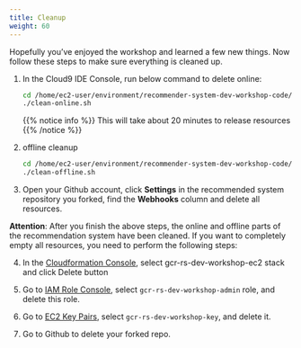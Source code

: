 ```yaml
---
title: Cleanup
weight: 60
---
```


Hopefully you’ve enjoyed the workshop and learned a few new things. Now follow these steps to make sure everything is cleaned up.

1. In the Cloud9 IDE Console, run below command to delete online:
    ```sh
    cd /home/ec2-user/environment/recommender-system-dev-workshop-code/scripts
    ./clean-online.sh
    ```
   
   {{% notice info %}}
   This will take about 20 minutes to release resources
   {{% /notice %}}

2. offline cleanup

    ```sh
    cd /home/ec2-user/environment/recommender-system-dev-workshop-code/scripts
    ./clean-offline.sh
    ```

3. Open your Github account, click **Settings** in the recommended system repository you forked, find the **Webhooks** column and delete all resources. 
   
**Attention**: After you finish the above steps, the online and offline parts of the recommendation system have been cleaned. If you want to completely empty all resources, you need to perform the following steps: 

4. In the [Cloudformation Console](https://ap-southeast-1.console.aws.amazon.com/cloudformation/home?region=ap-northeast-1#/), select gcr-rs-dev-workshop-ec2 stack and click Delete button

5. Go to [IAM Role Console](https://console.aws.amazon.com/iam/home#/roles), select `gcr-rs-dev-workshop-admin` role, and delete this role.

6. Go to [EC2 Key Pairs](https://console.aws.amazon.com/ec2/v2/home#KeyPairs:search=gcr-rs-dev-workshop-key), select `gcr-rs-dev-workshop-key`, and delete it.

7. Go to Github to delete your forked repo.

